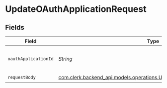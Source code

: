 # UpdateOAuthApplicationRequest


## Fields

| Field                                                                                                                                     | Type                                                                                                                                      | Required                                                                                                                                  | Description                                                                                                                               |
| ----------------------------------------------------------------------------------------------------------------------------------------- | ----------------------------------------------------------------------------------------------------------------------------------------- | ----------------------------------------------------------------------------------------------------------------------------------------- | ----------------------------------------------------------------------------------------------------------------------------------------- |
| `oauthApplicationId`                                                                                                                      | *String*                                                                                                                                  | :heavy_check_mark:                                                                                                                        | The ID of the OAuth application to update                                                                                                 |
| `requestBody`                                                                                                                             | [com.clerk.backend_api.models.operations.UpdateOAuthApplicationRequestBody](../../models/operations/UpdateOAuthApplicationRequestBody.md) | :heavy_check_mark:                                                                                                                        | N/A                                                                                                                                       |